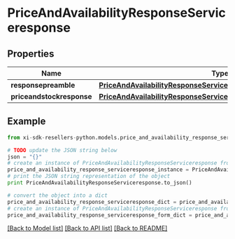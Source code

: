 # PriceAndAvailabilityResponseServiceresponse


## Properties

Name | Type | Description | Notes
------------ | ------------- | ------------- | -------------
**responsepreamble** | [**PriceAndAvailabilityResponseServiceresponseResponsepreamble**](PriceAndAvailabilityResponseServiceresponseResponsepreamble.md) |  | [optional] 
**priceandstockresponse** | [**PriceAndAvailabilityResponseServiceresponsePriceandstockresponse**](PriceAndAvailabilityResponseServiceresponsePriceandstockresponse.md) |  | [optional] 

## Example

```python
from xi-sdk-resellers-python.models.price_and_availability_response_serviceresponse import PriceAndAvailabilityResponseServiceresponse

# TODO update the JSON string below
json = "{}"
# create an instance of PriceAndAvailabilityResponseServiceresponse from a JSON string
price_and_availability_response_serviceresponse_instance = PriceAndAvailabilityResponseServiceresponse.from_json(json)
# print the JSON string representation of the object
print PriceAndAvailabilityResponseServiceresponse.to_json()

# convert the object into a dict
price_and_availability_response_serviceresponse_dict = price_and_availability_response_serviceresponse_instance.to_dict()
# create an instance of PriceAndAvailabilityResponseServiceresponse from a dict
price_and_availability_response_serviceresponse_form_dict = price_and_availability_response_serviceresponse.from_dict(price_and_availability_response_serviceresponse_dict)
```
[[Back to Model list]](../README.md#documentation-for-models) [[Back to API list]](../README.md#documentation-for-api-endpoints) [[Back to README]](../README.md)


